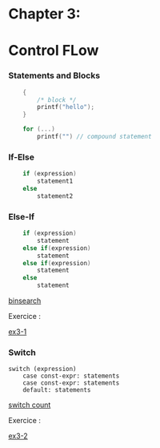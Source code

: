 # Chapter 3:
# Control FLow

### Statements and Blocks

```c
    {
        /* block */
        printf("hello");
    }

    for (...)
        printf("") // compound statement
```

### If-Else

```c
    if (expression)
        statement1
    else
        statement2
```

### Else-If

```c
    if (expression)
        statement
    else if(expression)
        statement
    else if(expression)
        statement
    else
        statement
```

[binsearch](1-binsearch.c)

Exercice :

[ex3-1](exercises/ex3-1.c)

### Switch


    switch (expression)
        case const-expr: statements
        case const-expr: statements
        default: statements

[switch count](2-switch_count.c)

Exercice :

[ex3-2](exercises/ex3-2.c)
